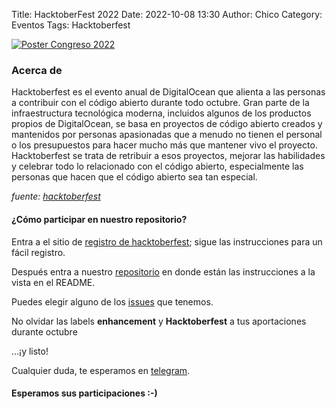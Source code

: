 Title: HacktoberFest 2022
Date: 2022-10-08 13:30
Author: Chico
Category: Eventos
Tags: Hacktoberfest

[![Poster Congreso 2022]({attach}2022-10-08-HacktoberFest-2022/hackt2.png)]({attach}2022-10-08-HacktoberFest-2022/hackt1.png)

<!-- break -->

### Acerca de

Hacktoberfest es el evento anual de DigitalOcean que alienta a las personas a contribuir con el código abierto durante todo octubre. Gran parte de la infraestructura tecnológica moderna, incluidos algunos de los productos propios de DigitalOcean, se basa en proyectos de código abierto creados y mantenidos por personas apasionadas que a menudo no tienen el personal o los presupuestos para hacer mucho más que mantener vivo el proyecto. Hacktoberfest se trata de retribuir a esos proyectos, mejorar las habilidades y celebrar todo lo relacionado con el código abierto, especialmente las personas que hacen que el código abierto sea tan especial.

_fuente: [hacktoberfest](https://hacktoberfest.com/about/)_

#### ¿Cómo participar en nuestro repositorio?

Entra a el sitio de [registro de hacktoberfest](https://hacktoberfest.com/auth/); sigue las instrucciones para un fácil registro.

Después entra a nuestro [repositorio](https://github.com/GULAG/gulag.github.io) en donde están las instrucciones a la vista en el README.

Puedes elegir alguno de los [issues](https://github.com/GULAG/gulag.github.io/issues) que tenemos.

No olvidar las labels __enhancement__ y __Hacktoberfest__ a tus aportaciones durante octubre

...¡y listo!

Cualquier duda, te esperamos en [telegram](https://t.me/joinchat/AhKXM0m4OTrdeN2x2yz1VQ).

#### Esperamos sus participaciones :-)

